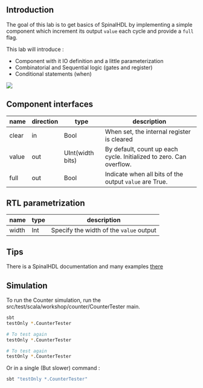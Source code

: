 ## Introduction
The goal of this lab is to get basics of SpinalHDL by implementing a simple component which increment its output `value` each cycle and provide a `full` flag.

This lab will introduce :

- Component with it IO definition and a little parameterization
- Combinatorial and Sequential logic (gates and register)
- Conditional statements (when)

![](assets/counter.png)

## Component interfaces

| name  | direction | type             | description                                                        |
| ----- | --------- | ---------------- | ------------------------------------------------------------------ |
| clear | in        | Bool             | When set, the internal register is cleared                         |
| value | out       | UInt(width bits) | By default, count up each cycle. Initialized to zero. Can overflow.|
| full  | out       | Bool             | Indicate when all bits of the output `value` are True.             |

## RTL parametrization

| name   | type | description                             |
| ------ | -----| --------------------------------------- |
| width  | Int  | Specify the width of the `value` output |

## Tips

There is a SpinalHDL documentation and many examples [there](http://spinalhdl.github.io/SpinalDoc/)

## Simulation

To run the Counter simulation, run the src/test/scala/workshop/counter/CounterTester main.


```sh
sbt
testOnly *.CounterTester

# To test again
testOnly *.CounterTester

# To test again
testOnly *.CounterTester
```

Or in a single (But slower) command :

```sh
sbt "testOnly *.CounterTester"
```
